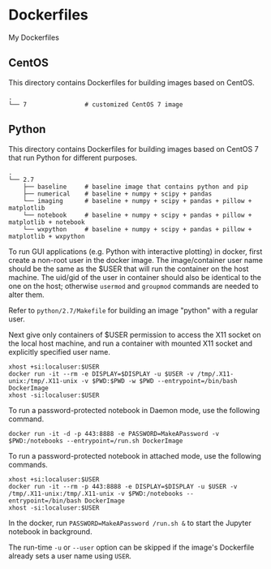 # Dockerfiles

My Dockerfiles

## CentOS

This directory contains Dockerfiles for building images based on CentOS.

```
.
└── 7                # customized CentOS 7 image
```

## Python

This directory contains Dockerfiles for building images based on CentOS 7 that run Python for different purposes.

```
.
└── 2.7
    ├── baseline     # baseline image that contains python and pip
    ├── numerical    # baseline + numpy + scipy + pandas
    └── imaging      # baseline + numpy + scipy + pandas + pillow + matplotlib
    └── notebook     # baseline + numpy + scipy + pandas + pillow + matplotlib + notebook
    └── wxpython     # baseline + numpy + scipy + pandas + pillow + matplotlib + wxpython
```

To run GUI applications (e.g. Python with interactive plotting) in docker, first create a non-root user in the docker image.
The image/container user name should be the same as the $USER that will run the container on the host machine. The uid/gid
of the user in container should also be identical to the one on the host; otherwise `usermod` and `groupmod` commands are
needed to alter them.

Refer to `python/2.7/Makefile` for building an image "python" with a regular user.

Next give only containers of $USER permission to access the X11 socket on the local host machine, and run a container with
mounted X11 socket and explicitly specified user name.

```
xhost +si:localuser:$USER
docker run -it --rm -e DISPLAY=$DISPLAY -u $USER -v /tmp/.X11-unix:/tmp/.X11-unix -v $PWD:$PWD -w $PWD --entrypoint=/bin/bash DockerImage
xhost -si:localuser:$USER
```
To run a password-protected notebook in Daemon mode, use the following command.
```
docker run -it -d -p 443:8888 -e PASSWORD=MakeAPassword -v $PWD:/notebooks --entrypoint=/run.sh DockerImage
```

To run a password-protected notebook in attached mode, use the following commands.

```
xhost +si:localuser:$USER
docker run -it --rm -p 443:8888 -e DISPLAY=$DISPLAY -u $USER -v /tmp/.X11-unix:/tmp/.X11-unix -v $PWD:/notebooks --entrypoint=/bin/bash DockerImage
xhost -si:localuser:$USER
```
In the docker, run `PASSWORD=MakeAPassword /run.sh &` to start the Jupyter notebook in background.

The run-time `-u` or `--user` option can be skipped if the image's Dockerfile already sets a user name using `USER`.
